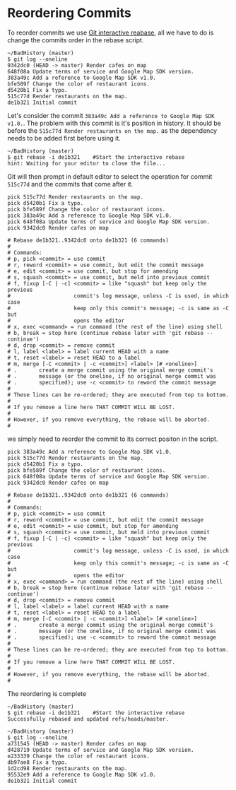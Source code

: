 # Reordering Commits

To reorder commits we use [Git interactive reabase](./07-Git%20Interactive%20Rebase.md), all we have to do is change the commits order in the rebase script.

```shell
~/BadHistory (master)
$ git log --oneline
9342dc0 (HEAD -> master) Render cafes on map
648f08a Update terms of service and Google Map SDK version.
383a49c Add a reference to Google Map SDK v1.0.
bfe589f Change the color of restaurant icons.
d5420b1 Fix a typo.
515c77d Render restaurants on the map.
de1b321 Initial commit
```

Let's consider the commit `383a49c Add a reference to Google Map SDK v1.0.`. The problem with this commit is it's position in history. It should be before the `515c77d Render restaurants on the map.` as the dependency needs to be added first before using it.

```shell
~/BadHistory (master)
$ git rebase -i de1b321    #Start the interactive rebase
hint: Waiting for your editor to close the file...

```
Git will then prompt in default editor to select the operation for commit `515c77d` and the commits that come after it.
```shell
pick 515c77d Render restaurants on the map.
pick d5420b1 Fix a typo.
pick bfe589f Change the color of restaurant icons.
pick 383a49c Add a reference to Google Map SDK v1.0.
pick 648f08a Update terms of service and Google Map SDK version.
pick 9342dc0 Render cafes on map

# Rebase de1b321..9342dc0 onto de1b321 (6 commands)
#
# Commands:
# p, pick <commit> = use commit
# r, reword <commit> = use commit, but edit the commit message
# e, edit <commit> = use commit, but stop for amending
# s, squash <commit> = use commit, but meld into previous commit
# f, fixup [-C | -c] <commit> = like "squash" but keep only the previous
#                    commit's log message, unless -C is used, in which case
#                    keep only this commit's message; -c is same as -C but
#                    opens the editor
# x, exec <command> = run command (the rest of the line) using shell
# b, break = stop here (continue rebase later with 'git rebase --continue')
# d, drop <commit> = remove commit
# l, label <label> = label current HEAD with a name
# t, reset <label> = reset HEAD to a label
# m, merge [-C <commit> | -c <commit>] <label> [# <oneline>]
# .       create a merge commit using the original merge commit's
# .       message (or the oneline, if no original merge commit was
# .       specified); use -c <commit> to reword the commit message
#
# These lines can be re-ordered; they are executed from top to bottom.
#
# If you remove a line here THAT COMMIT WILL BE LOST.
#
# However, if you remove everything, the rebase will be aborted.
#
```
we simply need to reorder the commit to its correct positon in the script.
```shell
pick 383a49c Add a reference to Google Map SDK v1.0.
pick 515c77d Render restaurants on the map.
pick d5420b1 Fix a typo.
pick bfe589f Change the color of restaurant icons.
pick 648f08a Update terms of service and Google Map SDK version.
pick 9342dc0 Render cafes on map

# Rebase de1b321..9342dc0 onto de1b321 (6 commands)
#
# Commands:
# p, pick <commit> = use commit
# r, reword <commit> = use commit, but edit the commit message
# e, edit <commit> = use commit, but stop for amending
# s, squash <commit> = use commit, but meld into previous commit
# f, fixup [-C | -c] <commit> = like "squash" but keep only the previous
#                    commit's log message, unless -C is used, in which case
#                    keep only this commit's message; -c is same as -C but
#                    opens the editor
# x, exec <command> = run command (the rest of the line) using shell
# b, break = stop here (continue rebase later with 'git rebase --continue')
# d, drop <commit> = remove commit
# l, label <label> = label current HEAD with a name
# t, reset <label> = reset HEAD to a label
# m, merge [-C <commit> | -c <commit>] <label> [# <oneline>]
# .       create a merge commit using the original merge commit's
# .       message (or the oneline, if no original merge commit was
# .       specified); use -c <commit> to reword the commit message
#
# These lines can be re-ordered; they are executed from top to bottom.
#
# If you remove a line here THAT COMMIT WILL BE LOST.
#
# However, if you remove everything, the rebase will be aborted.
#

```
The reordering is complete
```shell
~/BadHistory (master)
$ git rebase -i de1b321    #Start the interactive rebase
Successfully rebased and updated refs/heads/master.

~/BadHistory (master)
$ git log --oneline
a731545 (HEAD -> master) Render cafes on map
d428719 Update terms of service and Google Map SDK version.
e233339 Change the color of restaurant icons.
db97ae8 Fix a typo.
1d2cd98 Render restaurants on the map.
95532e9 Add a reference to Google Map SDK v1.0.
de1b321 Initial commit

```